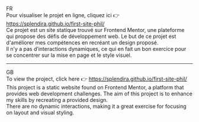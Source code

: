 FR <br>
Pour visualiser le projet en ligne, cliquez ici 👉https://splendira.github.io/first-site-phil/ <br>
Ce projet est un site statique trouvé sur Frontend Mentor, une plateforme qui propose des défis de développement web. Le but de ce projet est d'améliorer mes compétences en recréant un design proposé. <br>
Il n’y a pas d’interactions dynamiques, ce qui en fait un bon exercice pour se concentrer sur la mise en page et le style visuel.

------------------------------------------------------------------------------------------------------------------------------------

GB <br>
To view the project, click here 👉 https://splendira.github.io/first-site-phil/ <br>
This project is a static website found on Frontend Mentor, a platform that provides web development challenges. The aim of this project is to enhance my skills by recreating a provided design. <br>
There are no dynamic interactions, making it a great exercise for focusing on layout and visual styling.
